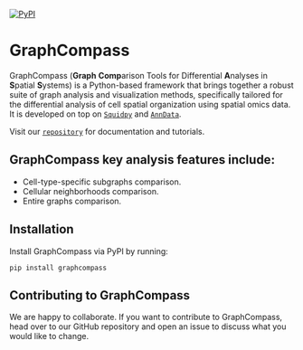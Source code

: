 [![PyPI](https://img.shields.io/pypi/v/graphcompass.svg)](https://pypi.org/project/graphcompass/)

# GraphCompass

GraphCompass (**Graph** **Comp**arison Tools for Differential **A**nalyses in **S**patial **S**ystems) is a Python-based framework that brings together a robust suite of graph analysis and visualization methods, specifically tailored for the differential analysis of cell spatial organization using spatial omics data. It is developed on top on [`Squidpy`](https://github.com/scverse/squidpy/) and [`AnnData`](https://github.com/scverse/anndata).

Visit our [`repository`](https://github.com/theislab/graphcompass/) for documentation and tutorials.

## GraphCompass key analysis features include:

- Cell-type-specific subgraphs comparison.
- Cellular neighborhoods comparison.
- Entire graphs comparison.

## Installation

Install GraphCompass via PyPI by running:

    pip install graphcompass

## Contributing to GraphCompass

We are happy to collaborate. If you want to contribute to GraphCompass, head over to our GitHub repository and open an issue to discuss what you would like to change.
